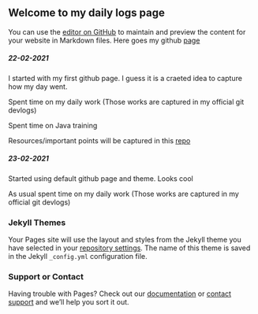 ## Welcome to my daily logs page

You can use the [editor on GitHub](https://github.com/sreyasvm/sreyasvm.github.io/edit/main/README.md) to maintain and preview the content for your website in Markdown files. Here goes my github [page](https://sreyasvm.github.io/)


##### 22-02-2021

I started with my first github page. I guess it is a craeted idea to capture how my day went. 

Spent time on my daily work (Those works are captured in my official git devlogs)

Spent time on Java training

Resources/important points will be captured in this [repo](https://github.com/sreyasvm/java/tree/main/java_fundamentals)

##### 23-02-2021

Started using default github page and theme. Looks cool 

As usual spent time on my daily work (Those works are captured in my official git devlogs)



### Jekyll Themes

Your Pages site will use the layout and styles from the Jekyll theme you have selected in your [repository settings](https://github.com/sreyasvm/sreyasvm.github.io/settings). The name of this theme is saved in the Jekyll `_config.yml` configuration file.

### Support or Contact

Having trouble with Pages? Check out our [documentation](https://docs.github.com/categories/github-pages-basics/) or [contact support](https://support.github.com/contact) and we’ll help you sort it out.
